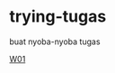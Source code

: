 # trying-tugas
buat nyoba-nyoba tugas<br>

[W01](https://muzhaffaris.github.io/trying-tugas/W01/)<br>